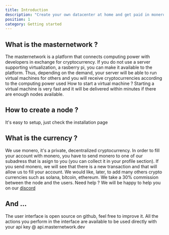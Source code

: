 ```yaml
---
title: Introduction
description: "Create your own datacenter at home and get paid in monero"
position: 1
category: Getting started
---
```


## What is the masternetwork ?
The masternetwork is a platform that connects computing power with developers in exchange for cryptocurrency.
If you do not use a server supporting virtualization, a rasberry pi, you can make it available to the platform.
Thus, depending on the demand, your server will be able to run virtual machines for others and you will receive cryptocurrencies according to the computing power used
How to start a virtual machine ?
Starting a virtual machine is very fast and it will be delivered within minutes if there are enough nodes available.
## How to create a node ?
It's easy to setup, just check the installation page

## What is the currency ?
We use monero, it's a private, decentralized cryptocurrency.
In order to fill your account with monero, you have to send monero to one of our subadress that is asign to you (you can collect it in your profile section). If you send monero, we will see that there is a new transaction and that will allow us to fill your account.
We would like, later, to add many others crypto currencies such as solana, bitcoin, ethereum.
We take a 30% commission between the node and the users.
Need help ?
We will be happy to help you on our <a href="https://discord.com/invite/NVvvkXMbAB">discord</a>

## And ...
The user interface is open source on github, feel free to improve it. All the actions you perform in the interface are available to be used directly with your api key @ api.masternetwork.dev

